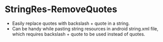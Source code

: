 # StringRes-RemoveQuotes

- Easily replace quotes with backslash + quote in a string.
- Can be handy while pasting string resources in android string.xml file, which requires backslash + quote to be used instead of quotes.
